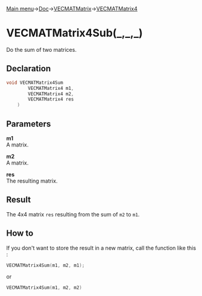 [Main menu](../../../../Readme.md)->[Doc](../../../VECMATKit.md)->[VECMATMatrix](../../VECMATMatrix.md)->[VECMATMatrix4](../../VECMATMatrix4.md)

# VECMATMatrix4Sub(\_,\_,\_)
Do the sum of two matrices.

## **Declaration**
```C
void VECMATMatrix4Sum
		VECMATMatrix4 m1,
		VECMATMatrix4 m2,
		VECMATMatrix4 res
	)
```


## **Parameters**
**m1**  
A matrix.

**m2**  
A matrix.

**res**  
The resulting matrix.


## **Result**
The 4x4 matrix `res` resulting from the sum of `m2` to `m1`.

## How to
If you don't want to store the result in a new matrix, call the function like this :

```C
VECMATMatrix4Sum(m1, m2, m1);
```
or

```C
VECMATMatrix4Sum(m1, m2, m2)
```
